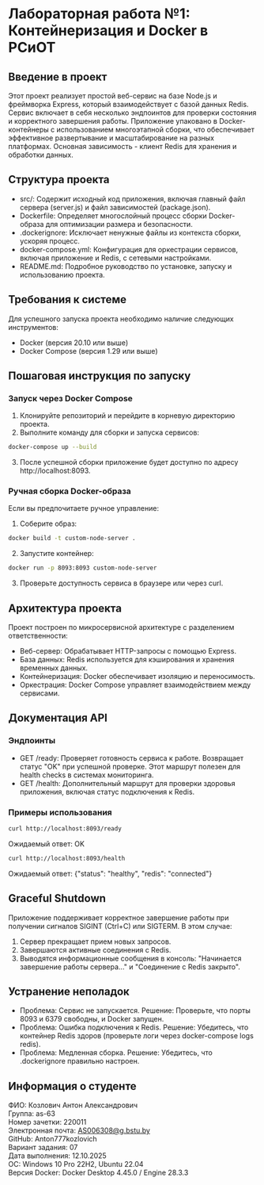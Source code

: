 # Лабораторная работа №1: Контейнеризация и Docker в РСиОТ

## Введение в проект

Этот проект реализует простой веб-сервис на базе Node.js и фреймворка Express, который взаимодействует с базой данных Redis. Сервис включает в себя несколько эндпоинтов для проверки состояния и корректного завершения работы. Приложение упаковано в Docker-контейнеры с использованием многоэтапной сборки, что обеспечивает эффективное развертывание и масштабирование на разных платформах. Основная зависимость - клиент Redis для хранения и обработки данных.

## Структура проекта

- src/: Содержит исходный код приложения, включая главный файл сервера (server.js) и файл зависимостей (package.json).
- Dockerfile: Определяет многослойный процесс сборки Docker-образа для оптимизации размера и безопасности.
- .dockerignore: Исключает ненужные файлы из контекста сборки, ускоряя процесс.
- docker-compose.yml: Конфигурация для оркестрации сервисов, включая приложение и Redis, с сетевыми настройками.
- README.md: Подробное руководство по установке, запуску и использованию проекта.

## Требования к системе

Для успешного запуска проекта необходимо наличие следующих инструментов:
- Docker (версия 20.10 или выше)
- Docker Compose (версия 1.29 или выше)

## Пошаговая инструкция по запуску

### Запуск через Docker Compose

1. Клонируйте репозиторий и перейдите в корневую директорию проекта.
2. Выполните команду для сборки и запуска сервисов:

```bash
docker-compose up --build
```

3. После успешной сборки приложение будет доступно по адресу http://localhost:8093.

### Ручная сборка Docker-образа

Если вы предпочитаете ручное управление:
1. Соберите образ:

```bash
docker build -t custom-node-server .
```

2. Запустите контейнер:

```bash
docker run -p 8093:8093 custom-node-server
```

3. Проверьте доступность сервиса в браузере или через curl.

## Архитектура проекта

Проект построен по микросервисной архитектуре с разделением ответственности:
- Веб-сервер: Обрабатывает HTTP-запросы с помощью Express.
- База данных: Redis используется для кэширования и хранения временных данных.
- Контейнеризация: Docker обеспечивает изоляцию и переносимость.
- Оркестрация: Docker Compose управляет взаимодействием между сервисами.

## Документация API

### Эндпоинты

- GET /ready: Проверяет готовность сервиса к работе. Возвращает статус "OK" при успешной проверке. Этот маршрут полезен для health checks в системах мониторинга.
- GET /health: Дополнительный маршрут для проверки здоровья приложения, включая статус подключения к Redis.

### Примеры использования

```bash
curl http://localhost:8093/ready
```

Ожидаемый ответ: OK

```bash
curl http://localhost:8093/health
```

Ожидаемый ответ: {"status": "healthy", "redis": "connected"}

## Graceful Shutdown

Приложение поддерживает корректное завершение работы при получении сигналов SIGINT (Ctrl+C) или SIGTERM. В этом случае:
1. Сервер прекращает прием новых запросов.
2. Завершаются активные соединения с Redis.
3. Выводятся информационные сообщения в консоль: "Начинается завершение работы сервера..." и "Соединение с Redis закрыто".

## Устранение неполадок

- Проблема: Сервис не запускается. Решение: Проверьте, что порты 8093 и 6379 свободны, и Docker запущен.
- Проблема: Ошибка подключения к Redis. Решение: Убедитесь, что контейнер Redis здоров (проверьте логи через docker-compose logs redis).
- Проблема: Медленная сборка. Решение: Убедитесь, что .dockerignore правильно настроен.

## Информация о студенте

ФИО: Козлович Антон Александрович  
Группа: as-63  
Номер зачетки: 220011  
Электронная почта: AS006308@g.bstu.by  
GitHub: Anton777kozlovich  
Вариант задания: 07  
Дата выполнения: 12.10.2025  
ОС: Windows 10 Pro 22H2, Ubuntu 22.04  
Версия Docker: Docker Desktop 4.45.0 / Engine 28.3.3
